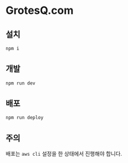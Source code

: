 # GrotesQ.com

## 설치

```bash
npm i
```

## 개발

```bash
npm run dev
```

## 배포

```bash
npm run deploy
```

## 주의

배포는 `aws cli` 설정을 한 상태에서 진행해야 합니다.  
